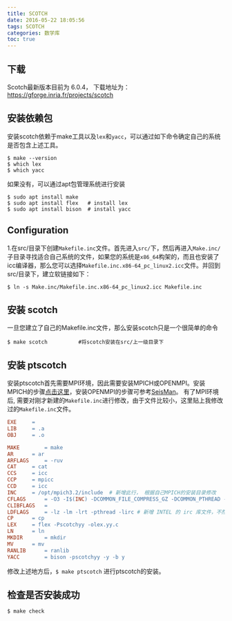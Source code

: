 ```yaml
---
title: SCOTCH
date: 2016-05-22 18:05:56
tags: SCOTCH
categories: 数学库
toc: true
---
```


## 下载
Scotch最新版本目前为 6.0.4， 下载地址为：<https://gforge.inria.fr/projects/scotch>

## 安装依赖包

安装scotch依赖于make工具以及`lex`和`yacc`，可以通过如下命令确定自己的系统是否包含上述工具。

``` {.console}
$ make --version
$ which lex
$ which yacc
```

如果没有，可以通过apt包管理系统进行安装

``` {.console}
$ sudo apt install make
$ sudo apt install flex   # install lex
$ sudo apt install bison  # install yacc
```

## Configuration

1.在src/目录下创建`Makefile.inc`文件。首先进入`src/`下，然后再进入`Make.inc/`子目录寻找适合自己系统的文件，如果您的系统是`x86_64`构架的，而且也安装了icc编译器，那么您可以选择`Makefile.inc.x86-64_pc_linux2.icc`文件。并回到src/目录下，建立软链接如下：

``` {.console}
$ ln -s Make.inc/Makefile.inc.x86-64_pc_linux2.icc Makefile.inc
```

## 安装 scotch

一旦您建立了自己的Makefile.inc文件，那么安装scotch只是一个很简单的命令

``` {.console}
$ make scotch          #将scotch安装在src/上一级目录下
```

## 安装 ptscotch
安装ptscotch首先需要MPI环境，因此需要安装MPICH或OPENMPI。安装MPICH的步骤[点击这里](mpich-install.html)，安装OPENMPI的步骤可参考[SeisMan](http://seisman.info/linux-environment-for-seismology-research.html)。
有了MPI环境后, 需要对刚才新建的`Makefile.inc`进行修改，由于文件比较小，这里贴上我修改过的`Makefile.inc`文件。
```Makefile
EXE		=
LIB		= .a
OBJ		= .o

MAKE		= make
AR		= ar
ARFLAGS		= -ruv
CAT		= cat
CCS		= icc
CCP		= mpicc
CCD		= icc
INC     = /opt/mpich3.2/include  # 新增此行， 根据自己MPICH的安装目录修改
CFLAGS		= -O3 -I$(INC) -DCOMMON_FILE_COMPRESS_GZ -DCOMMON_PTHREAD -DCOMMON_RANDOM_FIXED_SEED -DSCOTCH_RENAME -DSCOTCH_PTHREAD  -DIDXSIZE64 # 去掉了 -restrict 选项，不然编译会报错
CLIBFLAGS	=
LDFLAGS		= -lz -lm -lrt -pthread -lirc # 新增 INTEL 的 irc 库文件，不然编译会报错
CP		= cp
LEX		= flex -Pscotchyy -olex.yy.c
LN		= ln
MKDIR		= mkdir
MV		= mv
RANLIB		= ranlib
YACC		= bison -pscotchyy -y -b y
```
修改上述地方后，`$ make ptscotch` 进行ptscotch的安装。

## 检查是否安装成功
``` {.console}
$ make check
```
